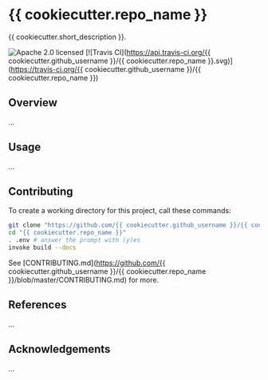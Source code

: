 # {{ cookiecutter.repo_name }}

{{ cookiecutter.short_description }}.

![Apache 2.0 licensed](http://img.shields.io/badge/license-Apache_2.0-red.svg)
[![Travis CI](https://api.travis-ci.org/{{ cookiecutter.github_username }}/{{ cookiecutter.repo_name }}.svg)](https://travis-ci.org/{{ cookiecutter.github_username }}/{{ cookiecutter.repo_name }})



## Overview

…


## Usage

…


## Contributing

To create a working directory for this project, call these commands:

```sh
git clone "https://github.com/{{ cookiecutter.github_username }}/{{ cookiecutter.repo_name }}.git"
cd "{{ cookiecutter.repo_name }}"
. .env # answer the prompt with (y)es
invoke build --docs
```

See [CONTRIBUTING.md](https://github.com/{{ cookiecutter.github_username }}/{{ cookiecutter.repo_name }}/blob/master/CONTRIBUTING.md) for more.


## References

…


## Acknowledgements

…
